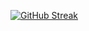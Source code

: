 [![GitHub Streak](https://streak-stats.demolab.com/?user=RenatBogdanov)](https://git.io/streak-stats)
